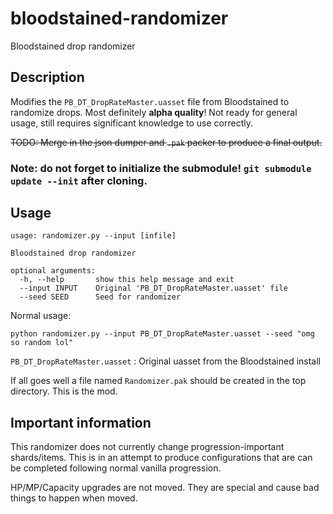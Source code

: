 # bloodstained-randomizer
Bloodstained drop randomizer

## Description
Modifies the `PB_DT_DropRateMaster.uasset` file from Bloodstained to randomize drops.
Most definitely **alpha quality**!  Not ready for general usage, still requires significant knowledge to use correctly.

~~TODO: Merge in the json dumper and `.pak` packer to produce a final output.~~

### Note: do not forget to initialize the submodule!  `git submodule update --init` after cloning.

## Usage

```
usage: randomizer.py --input [infile]

Bloodstained drop randomizer

optional arguments:
  -h, --help       show this help message and exit
  --input INPUT    Original 'PB_DT_DropRateMaster.uasset' file
  --seed SEED      Seed for randomizer
```

Normal usage:

`python randomizer.py --input PB_DT_DropRateMaster.uasset --seed "omg so random lol"`

`PB_DT_DropRateMaster.uasset` : Original uasset from the Bloodstained install

If all goes well a file named `Randomizer.pak` should be created in the top directory.  This is the mod.

## Important information

This randomizer does not currently change progression-important shards/items.  This is in an attempt to produce configurations that are can be completed following normal vanilla progression.

HP/MP/Capacity upgrades are not moved.  They are special and cause bad things to happen when moved.